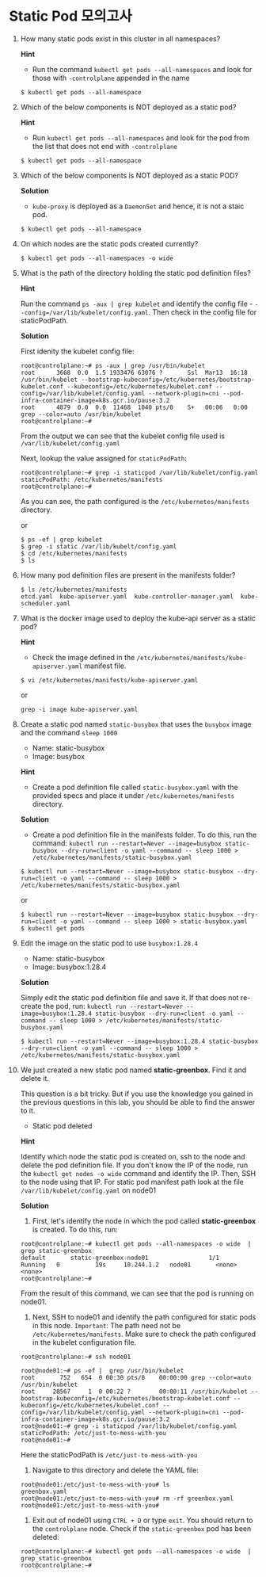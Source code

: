 # Static Pod 모의고사



1. How many static pods exist in this cluster in all namespaces?

   **Hint**

   - Run the command `kubectl get pods --all-namespaces` and look for those with `-controlplane` appended in the name

   ```
   $ kubectl get pods --all-namespace
   ```



2. Which of the below components is NOT deployed as a static pod?

   **Hint**

   - Run `kubectl get pods --all-namespaces` and look for the pod from the list that does not end with `-controlplane`

   ```
   $ kubectl get pods --all-namespace
   ```



3. Which of the below components is NOT deployed as a static POD?

   **Solution**

   - `kube-proxy` is deployed as a `DaemonSet` and hence, it is not a staic pod.

   ```
   $ kubectl get pods --all-namespace
   ```

   

4. On which nodes are the static pods created currently?

   ```
   $ kubectl get pods --all-namespaces -o wide
   ```



5. What is the path of the directory holding the static pod definition files?

   **Hint**

   Run the command `ps -aux | grep kubelet` and identify the config file - `--config=/var/lib/kubelet/config.yaml`. Then check in the config file for staticPodPath.

   **Solution**

   First idenity the kubelet config file:

   ```
   root@controlplane:~# ps -aux | grep /usr/bin/kubelet
   root      3668  0.0  1.5 1933476 63076 ?       Ssl  Mar13  16:18 /usr/bin/kubelet --bootstrap-kubeconfig=/etc/kubernetes/bootstrap-kubelet.conf --kubeconfig=/etc/kubernetes/kubelet.conf --config=/var/lib/kubelet/config.yaml --network-plugin=cni --pod-infra-container-image=k8s.gcr.io/pause:3.2
   root      4879  0.0  0.0  11468  1040 pts/0    S+   00:06   0:00 grep --color=auto /usr/bin/kubelet
   root@controlplane:~# 
   ```

   From the output we can see that the kubelet config file used is `/var/lib/kubelet/config.yaml`

   Next, lookup the value assigned for `staticPodPath`:

   ```
   root@controlplane:~# grep -i staticpod /var/lib/kubelet/config.yaml
   staticPodPath: /etc/kubernetes/manifests
   root@controlplane:~# 
   ```

   As you can see, the path configured is the `/etc/kubernetes/manifests` directory.

   or

   ```
   $ ps -ef | grep kubelet
   $ grep -i static /var/lib/kubelt/config.yaml
   $ cd /etc/kubernetes/manifests
   $ ls
   ```

   



6. How many pod definition files are present in the manifests folder?

   ```
   $ ls /etc/kubernetes/manifests
   etcd.yaml  kube-apiserver.yaml  kube-controller-manager.yaml  kube-scheduler.yaml
   ```

   

7. What is the docker image used to deploy the kube-api server as a static pod?

   **Hint**

   - Check the image defined in the `/etc/kubernetes/manifests/kube-apiserver.yaml` manifest file.

   ```
   $ vi /etc/kubernetes/manifests/kube-apiserver.yaml
   ```

   or

   ```
   grep -i image kube-apiserver.yaml
   ```

   

8. Create a static pod named `static-busybox` that uses the `busybox` image and the command `sleep 1000`

   - Name: static-busybox
   - Image: busybox

   **Hint**

   - Create a pod definition file called `static-busybox.yaml` with the provided specs and place it under `/etc/kubernetes/manifests` directory.

   **Solution**

   - Create a pod definition file in the manifests folder. To do this, run the command:
     `kubectl run --restart=Never --image=busybox static-busybox --dry-run=client -o yaml --command -- sleep 1000 > /etc/kubernetes/manifests/static-busybox.yaml`

   ```
   $ kubectl run --restart=Never --image=busybox static-busybox --dry-run=client -o yaml --command -- sleep 1000 > /etc/kubernetes/manifests/static-busybox.yaml
   ```

   or

   ```
   $ kubectl run --restart=Never --image=busybox static-busybox --dry-run=client -o yaml --command -- sleep 1000 > static-busybox.yaml
   $ kubectl get pods
   ```

   

9. Edit the image on the static pod to use `busybox:1.28.4`

   - Name: static-busybox
   - Image: busybox:1.28.4

   **Solution**

   Simply edit the static pod definition file and save it. If that does not re-create the pod, run: `kubectl run --restart=Never --image=busybox:1.28.4 static-busybox --dry-run=client -o yaml --command -- sleep 1000 > /etc/kubernetes/manifests/static-busybox.yaml`

   ```
   $ kubectl run --restart=Never --image=busybox:1.28.4 static-busybox --dry-run=client -o yaml --command -- sleep 1000 > /etc/kubernetes/manifests/static-busybox.yaml
   ```



10. We just created a new static pod named **static-greenbox**. Find it and delete it.

    This question is a bit tricky. But if you use the knowledge you gained in the previous questions in this lab, you should be able to find the answer to it.

    - Static pod deleted

    **Hint**

    Identify which node the static pod is created on, ssh to the node and delete the pod definition file.
    If you don't know the IP of the node, run the `kubectl get nodes -o wide` command and identify the IP.
    Then, SSH to the node using that IP. For static pod manifest path look at the file `/var/lib/kubelet/config.yaml` on node01

    **Solution**

    1. First, let's identify the node in which the pod called **static-greenbox** is created. To do this, run:

    ```
    root@controlplane:~# kubectl get pods --all-namespaces -o wide  | grep static-greenbox
    default       static-greenbox-node01                 1/1     Running   0          19s     10.244.1.2   node01       <none>           <none>
    root@controlplane:~#
    ```

    From the result of this command, we can see that the pod is running on node01.

    

    1. Next, SSH to node01 and identify the path configured for static pods in this node.
       `Important`: The path need not be `/etc/kubernetes/manifests`. Make sure to check the path configured in the kubelet configuration file.

    ```
    root@controlplane:~# ssh node01 
    
    root@node01:~# ps -ef |  grep /usr/bin/kubelet 
    root       752   654  0 00:30 pts/0    00:00:00 grep --color=auto /usr/bin/kubelet
    root     28567     1  0 00:22 ?        00:00:11 /usr/bin/kubelet --bootstrap-kubeconfig=/etc/kubernetes/bootstrap-kubelet.conf --kubeconfig=/etc/kubernetes/kubelet.conf --config=/var/lib/kubelet/config.yaml --network-plugin=cni --pod-infra-container-image=k8s.gcr.io/pause:3.2
    root@node01:~# grep -i staticpod /var/lib/kubelet/config.yaml
    staticPodPath: /etc/just-to-mess-with-you
    root@node01:~# 
    ```

    Here the staticPodPath is `/etc/just-to-mess-with-you`

    

    1. Navigate to this directory and delete the YAML file:

    ```
    root@node01:/etc/just-to-mess-with-you# ls
    greenbox.yaml
    root@node01:/etc/just-to-mess-with-you# rm -rf greenbox.yaml 
    root@node01:/etc/just-to-mess-with-you#
    ```

    1. Exit out of node01 using `CTRL + D` or type `exit`. You should return to the `controlplane` node. Check if the `static-greenbox` pod has been deleted:

    ```
    root@controlplane:~# kubectl get pods --all-namespaces -o wide  | grep static-greenbox
    root@controlplane:~# 
    ```

    

    